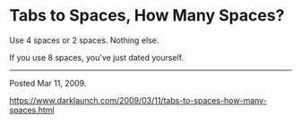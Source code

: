 # Tabs to Spaces, How Many Spaces?

Use 4 spaces or 2 spaces. Nothing else.

If you use 8 spaces, you've just dated yourself.

---

Posted Mar 11, 2009.

https://www.darklaunch.com/2009/03/11/tabs-to-spaces-how-many-spaces.html